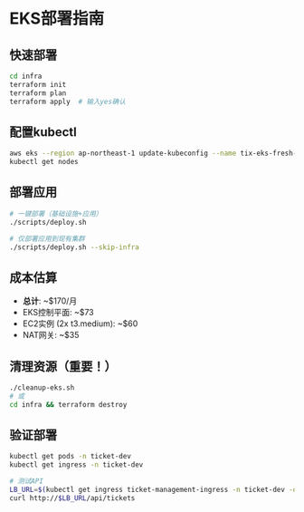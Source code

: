 # EKS部署指南

## 快速部署
```bash
cd infra
terraform init
terraform plan
terraform apply  # 输入yes确认
```

## 配置kubectl
```bash
aws eks --region ap-northeast-1 update-kubeconfig --name tix-eks-fresh-magpie
kubectl get nodes
```

## 部署应用
```bash
# 一键部署（基础设施+应用）
./scripts/deploy.sh

# 仅部署应用到现有集群
./scripts/deploy.sh --skip-infra
```

## 成本估算
- **总计**: ~$170/月
- EKS控制平面: ~$73
- EC2实例 (2x t3.medium): ~$60
- NAT网关: ~$35

## 清理资源（重要！）
```bash
./cleanup-eks.sh
# 或
cd infra && terraform destroy
```

## 验证部署
```bash
kubectl get pods -n ticket-dev
kubectl get ingress -n ticket-dev

# 测试API
LB_URL=$(kubectl get ingress ticket-management-ingress -n ticket-dev -o jsonpath='{.status.loadBalancer.ingress[0].hostname}')
curl http://$LB_URL/api/tickets
```
